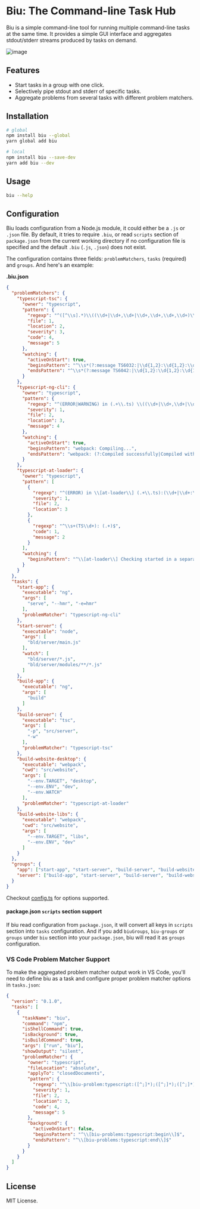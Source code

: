 # Biu: The Command-line Task Hub

Biu is a simple command-line tool for running multiple command-line tasks at the same time. It provides a simple GUI interface and aggregates stdout/stderr streams produced by tasks on demand.

![image](https://cloud.githubusercontent.com/assets/970430/26506654/fcafead6-427f-11e7-946c-4090bf8117d9.png)

## Features

- Start tasks in a group with one click.
- Selectively pipe stdout and stderr of specific tasks.
- Aggregate problems from several tasks with different problem matchers.

## Installation

```sh
# global
npm install biu --global
yarn global add biu

# local
npm install biu --save-dev
yarn add biu --dev
```

## Usage

```sh
biu --help
```

## Configuration

Biu loads configuration from a Node.js module, it could either be a `.js` or `.json` file. By default, it tries to require `.biu`, or read `scripts` section of `package.json` from the current working directory if no configuration file is specified and the default `.biu` (`.js`, `.json`) does not exist.

The configuration contains three fields: `problemMatchers`, `tasks` (required) and `groups`. And here's an example:

**.biu.json**

```json
{
  "problemMatchers": {
    "typescript-tsc": {
      "owner": "typescript",
      "pattern": {
        "regexp": "^([^\\s].*)\\((\\d+|\\d+,\\d+|\\d+,\\d+,\\d+,\\d+)\\):\\s+(error|warning|info)\\s+(TS\\d+)\\s*:\\s*(.*)$",
        "file": 1,
        "location": 2,
        "severity": 3,
        "code": 4,
        "message": 5
      },
      "watching": {
        "activeOnStart": true,
        "beginsPattern": "^\\s*(?:message TS6032:|\\d{1,2}:\\d{1,2}:\\d{1,2}(?: AM| PM)? -) File change detected\\. Starting incremental compilation\\.\\.\\.",
        "endsPattern": "^\\s*(?:message TS6042:|\\d{1,2}:\\d{1,2}:\\d{1,2}(?: AM| PM)? -) Compilation complete\\. Watching for file changes\\."
      }
    },
    "typescript-ng-cli": {
      "owner": "typescript",
      "pattern": {
        "regexp": "^(ERROR|WARNING) in (.+\\.ts) \\((\\d+|\\d+,\\d+|\\d+,\\d+,\\d+,\\d+)\\): (.+)$",
        "severity": 1,
        "file": 2,
        "location": 3,
        "message": 4
      },
      "watching": {
        "activeOnStart": true,
        "beginsPattern": "webpack: Compiling...",
        "endsPattern": "webpack: (?:Compiled successfully|Compiled with warnings|Failed to compile)."
      }
    },
    "typescript-at-loader": {
      "owner": "typescript",
      "pattern": [
        {
          "regexp": "^(ERROR) in \\[at-loader\\] (.+\\.ts):(\\d+|\\d+:\\d+)\\s*$",
          "severity": 1,
          "file": 2,
          "location": 3
        },
        {
          "regexp": "^\\s+(TS\\d+): (.+)$",
          "code": 1,
          "message": 2
        }
      ],
      "watching": {
        "beginsPattern": "^\\[at-loader\\] Checking started in a separate process\\.\\.\\.$"
      }
    }
  },
  "tasks": {
    "start-app": {
      "executable": "ng",
      "args": [
        "serve", "--hmr", "-e=hmr"
      ],
      "problemMatcher": "typescript-ng-cli"
    },
    "start-server": {
      "executable": "node",
      "args": [
        "bld/server/main.js"
      ],
      "watch": [
        "bld/server/*.js",
        "bld/server/modules/**/*.js"
      ]
    },
    "build-app": {
      "executable": "ng",
      "args": [
        "build"
      ]
    },
    "build-server": {
      "executable": "tsc",
      "args": [
        "-p", "src/server",
        "-w"
      ],
      "problemMatcher": "typescript-tsc"
    },
    "build-website-desktop": {
      "executable": "webpack",
      "cwd": "src/website",
      "args": [
        "--env.TARGET", "desktop",
        "--env.ENV", "dev",
        "--env.WATCH"
      ],
      "problemMatcher": "typescript-at-loader"
    },
    "build-website-libs": {
      "executable": "webpack",
      "cwd": "src/website",
      "args": [
        "--env.TARGET", "libs",
        "--env.ENV", "dev"
      ]
    }
  },
  "groups": {
    "app": ["start-app", "start-server", "build-server", "build-website-desktop"],
    "server": ["build-app", "start-server", "build-server", "build-website-desktop"]
  }
}
```

Checkout [config.ts](src/core/config.ts) for options supported.

#### package.json `scripts` section support

If biu read configuration from `package.json`, it will convert all keys in `scripts` section into `tasks` configuration. And if you add `biuGroups`, `biu-groups` or `groups` under `biu` section into your `package.json`, biu will read it as `groups` configuration.

### VS Code Problem Matcher Support

To make the aggregated problem matcher output work in VS Code, you'll need to define biu as a task and configure proper problem matcher options in `tasks.json`:

```json
{
  "version": "0.1.0",
  "tasks": [
    {
      "taskName": "biu",
      "command": "npm",
      "isShellCommand": true,
      "isBackground": true,
      "isBuildCommand": true,
      "args": ["run", "biu"],
      "showOutput": "silent",
      "problemMatcher": {
        "owner": "typescript",
        "fileLocation": "absolute",
        "applyTo": "closedDocuments",
        "pattern": {
          "regexp": "^\\[biu-problem:typescript:([^;]*);([^;]*);([^;]*);([^;]*);(.*)\\]$",
          "severity": 1,
          "file": 2,
          "location": 3,
          "code": 4,
          "message": 5
        },
        "background": {
          "activeOnStart": false,
          "beginsPattern": "^\\[biu-problems:typescript:begin\\]$",
          "endsPattern": "^\\[biu-problems:typescript:end\\]$"
        }
      }
    }
  ]
}
```

## License

MIT License.
